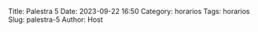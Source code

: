 Title: Palestra 5
Date: 2023-09-22 16:50
Category: horarios
Tags: horarios
Slug: palestra-5
Author: Host
